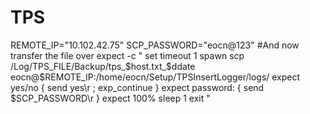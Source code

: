 # TPS
REMOTE_IP="10.102.42.75"
SCP_PASSWORD="eocn@123"
#And now transfer the file over
expect -c
"
   set timeout 1
   spawn scp /Log/TPS_FILE/Backup/tps_$host.txt_$ddate eocn@$REMOTE_IP:/home/eocn/Setup/TPSInsertLogger/logs/
   expect yes/no { send yes\r ; exp_continue }
   expect password: { send $SCP_PASSWORD\r }
   expect 100%
   sleep 1
   exit
"
